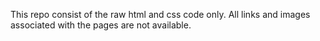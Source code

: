 This repo consist of the raw html and css code only. All links and images associated with the pages are not available.
